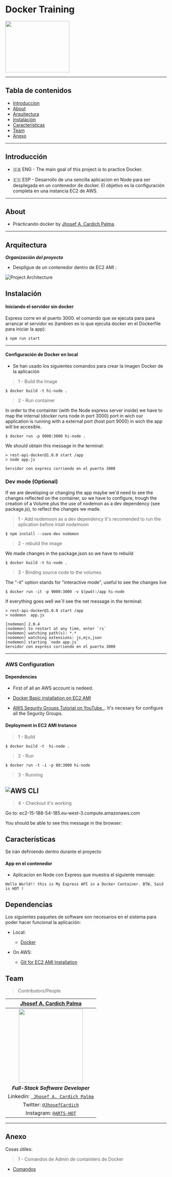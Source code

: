 
# Docker Training
<img src="documentation/logo-docker.jpeg" width="200" height="160"/>

---

##  Tabla de contenidos


- [Introduccíon](#Introducción)
- [About](#About )
- [Arquitectura](#Arquitectura)
- [Instalación](#instalación)
- [Características](#Características)
- [Team](#team)
- [Anexo](#Anexo)




---

 
## Introducción

-  🇬🇧 ENG - The main goal of this project is to practice Docker. 
              
  - 🇪🇸 ESP - Desarrollo de una sencilla aplicacion en Node para ser desplegada en un contenedor de docker. El objetivo es la configuración completa en una instancia EC2 de AWS.
 
---
 ## About

  -  Prácticando docker by [Jhosef A. Cardich Palma](https://www.linkedin.com/in/jhosef-anderson-cardich-palma-74765788/). 
     
 
 ---
## Arquitectura



 ***Organización del proyecto***
- Despligue de un contenedor dentro de EC2 AMI : 

 ![Project  Architecture](documentation/architecture.png)


## Instalación

 #### Iniciando el servidor sin docker 

Express corre en el puerto 3000.
el comando que se ejecuta para para arrancar el servidor es (tambien es lo que ejecuta docker en el Dockerfile para iniciar la app):
```
$ npm run start 
```
---

 #### Configuración de Docker en local
-  Se han usado los siguientes comandos para crear la imagen Docker de la aplicación

> 1 - Build the Image
````
$ docker build -t hi-node .
````

> 2 - Run container 

In order to the containter (with the Node express server inside) we have to map the internal (docker runs node in port 3000) port in wich our application is running  with a external port (host port 9000) in wich the app will be accesible.

````
$ docker run -p 9000:3000 hi-node .
````
We should obtain this message in the terminal: 
````
> rest-api-docker@1.0.0 start /app
> node app.js

Servidor con express corriendo en el puerto 3000
````

### Dev mode (Optional)
If we are developing or changing the app maybe we'd need to see the changes reflected on the container, so we have to configure, trough  the 
creation of a Volume plus the use of nodemon as 
a dev dependency (see package.js), to reflect the changes we made.
> 1 - Add nodemoon as a dev dependency
It's recomended to run the aplication before intall nodemoon
```
$ npm install --save-dev nodemon
```
> 2 - rebuild the image

We made changes in the package.json so we have to rebuild 
```
$ docker build -t hi-node .
```
> 3 - Binding source code to the volumes

The "-it" option stands for "interactive mode", useful to see the changes live
```
$ docker run -it -p 9000:3000 -v $(pwd):/app hi-node
```
If everything goes well we`ll see the net message in the terminal:
```
> rest-api-docker@1.0.0 start /app
> nodemon  app.js

[nodemon] 2.0.4
[nodemon] to restart at any time, enter `rs`
[nodemon] watching path(s): *.*
[nodemon] watching extensions: js,mjs,json
[nodemon] starting `node app.js`
Servidor con express corriendo en el puerto 3000

```
---
### AWS Configuration

#### Dependencies

- First of all an AWS account is nedeed.
- [Docker Basic installation on EC2 AMI ](https://docs.aws.amazon.com/AmazonECS/latest/developerguide/docker-basics.html)

- [AWS Segurity Groups Tutorial on YouTube. ](https://www.youtube.com/watch?v=1fnPCWBikYQ). It's necesary for configure all the Segurity Groups.



#### Deployment in EC2 AMI Instance

> 1 -  Build

```
$ docker build -t  hi-node .
```

> 2 - Run

```
$ docker run -t -i -p 80:3000 hi-node
```

> 3 - Running 

 ![AWS CLI](documentation/aws_cli.png)
---

> 4 - Checkout it's working 

Go to:  ec2-15-188-54-185.eu-west-3.compute.amazonaws.com

You should be able to see this message in the browser: 



## Características

Se irán definiendo dentro durante el proyecto


#### App en el contenedor
- Aplicacíon en Node con Express que muestra el siguiente mensaje:

````
Hello World!! this is My Express API in a Docker Container. BTW, Said is HOT !

````



## Dependencias

Los siguientes paquetes de software son necesarios en el sistema para poder hacer funcional la aplicación:
- Local:
  - [Docker](https://www.docker.com/)

- On AWS:
  - [Git for EC2 AMI Installation](https://cloudaffaire.com/how-to-install-git-in-aws-ec2-instance/)





## Team
> Contributors/People

| <a href="https://www.linkedin.com/in/jhosef-anderson-cardich-palma-74765788/" target="_blank">**Jhosef A. Cardich Palma**</a> | 
| :---: |
|  <a href="https://www.linkedin.com/in/jhosef-anderson-cardich-palma-74765788/" target="_blank"><img src="documentation/profile_pic.png" width="200" height="230" /></a>   |
|***Full-Stack Software Developer***|
| Linkedin:   <a href="https://www.linkedin.com/in/jhosef-anderson-cardich-palma-74765788/" target="_blank">` Jhosef A. Cardich Palma`</a>| 
| Twitter: <a href="http://twitter.com/jhosefcardich" target="_blank">`@JhosefCardich`</a>| 
|Instagram: <a href="http://instagram.com/arts_hot" target="_blank">`@ARTS-HOT`</a>

---
## Anexo

Cosas útiles: 

> 1 - Comandos de Admin de containters de Docker 


 - [Comandos](https://blog.baudson.de/blog/stop-and-remove-all-docker-containers-and-images)



